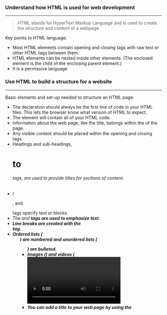 ### Understand how HTML is used for web development
________________________
>HTML stands for HyperText Markup Language and is used to create the structure and content of a webpage.

Key points to HTML language:
- Most HTML elements contain opening and closing tags with raw text or other HTML tags between them.
- HTML elements can be nested inside other elements. (The enclosed element is the child of the enclosing parent element.)
- It is a permissive language

### Use HTML to build a structure for a website
________________________

Basic elements and set-up needed to structure an HTML page:
- The <!DOCTYPE html> declaration should always be the first line of code in your HTML files. This lets the browser know what version of HTML to expect.
- The <html> element will contain all of your HTML code.
- Information about the web page, like the title, belongs within the <head> of the page.
- Any visible content should be placed within the opening and closing <body> tags.
- Headings and sub-headings, <h1> to <h6> tags, are used to provide titles for sections of content.
- /<p>, <span> and <div> tags specify text or blocks.
- The <em> and <strong> tags are used to emphasize text.
- Line breaks are created with the <br> tag.
- Ordered lists (<ol>) are numbered and unordered lists (<ul>) are bulleted.
- Images (<img>) and videos (<video>) can be added by linking to an existing source.
- You can add a title to your web page by using the <title> element, inside of the head.
- Anchor tags (<a>) are used to link to internal pages, external pages or content on the same page.

### Create tables in HTML documents
________________________
NB=> Table in HTML is generated row by row. 
e.g.<table> <tr> <th colspan=/rowspan=>  <td colspan=/rowspan=>
- The <table> element creates a table.
- The <tr> element adds rows to a table.
- To add data to a row, you can use the <td> element.
- Table headings clarify the meaning of data. Headings are added with the <th> element.
- Table data can span columns using the `colspan` attribute.
- Table data can span rows using the `rowspan` attribute.
- Tables can be split into three main sections: a head, a body, and a footer.
- A table’s head is created with the <thead> element.
- A table’s body is created with the <tbody> element.
- A table’s footer is created with the <tfoot> element.

### Write clearer, more accessible HTML using Semantic HTML tags
________________________
>Semantic HTML is a modern standard and that introduces meaning to a page through specific elements that provide context as to what is in between the tags.
Benefits include:
- Makes a website accessible for people who use screen readers to translate the webpage.
- improves your website’s SEO.

Key Semantic hTML tags include:
- <header>, <nav> , <main> and <footer> create the basic structure of the webpage.
- <section> defines elements in a document, such as chapters, headings, or any other area of the document with the same theme.
- <article> holds content that makes sense on its own such as articles, blogs, , etc.
- <aside> contains information that is related to the main content, but not required in order to understand the dominant information (ie. comments, sidebars, advertising)
- <figure> encapsulates all types of media.
- <figcaption> is used to describe the media in <figure>.
- <video>, <embed>, and <audio> elements are used for media files.